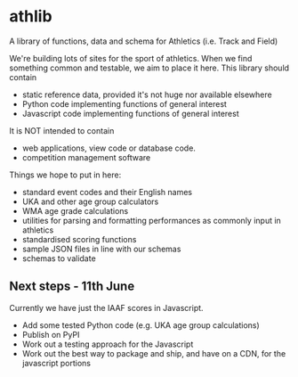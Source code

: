 # athlib
A library of functions, data and schema for Athletics (i.e. Track and Field)

We're building lots of sites for the sport of athletics.  When we find something common and testable, we aim to place it here.   This library should contain

 - static reference data, provided it's not huge nor available elsewhere
 - Python code implementing functions of general interest
 - Javascript code implementing functions of general interest

 
It is NOT intended to contain 
 - web applications, view code or database code.
 - competition management software

Things we hope to put in here:

 - standard event codes and their English names
 - UKA and other age group calculators
 - WMA age grade calculations
 - utilities for parsing and formatting performances as commonly input in athletics
 - standardised scoring functions
 - sample JSON files in line with our schemas
 - schemas to validate 

## Next steps - 11th June
Currently we have just the IAAF scores in Javascript.

 - Add some tested Python code (e.g. UKA age group calculations)
 - Publish on PyPI
 - Work out a testing approach for the Javascript
 - Work out the best way to package and ship, and have on a CDN, for the javascript portions